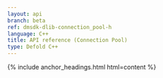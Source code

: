 ```yaml
---
layout: api
branch: beta
ref: dmsdk-dlib-connection_pool-h
language: C++
title: API reference (Connection Pool)
type: Defold C++
---
```

{% include anchor_headings.html html=content %}